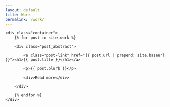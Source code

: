 ```yaml
---
layout: default
title: Work
permalink: /work/
---
```


<div class="home">

    <div class="container">
        {% for post in site.work %}

        <div class="post_abstract">

            <a class="post-link" href="{{ post.url | prepend: site.baseurl }}"><h1>{{ post.title }}</h1></a>

            <p>{{ post.blurb }}</p>

            <div>Read more</div>

        </div>

        {% endfor %}
    </div>

</div>